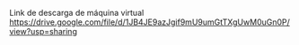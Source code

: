 Link de descarga de máquina virtual
https://drive.google.com/file/d/1JB4JE9azJgif9mU9umGtTXgUwM0uGn0P/view?usp=sharing
